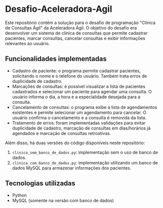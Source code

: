 # Desafio-Aceleradora-Agil
Este repositório contém a solução para o desafio de programação "Clínica de Consultas Ágil" da Aceleradora Ágil. O objetivo do desafio era desenvolver um sistema de clínica de consultas que permite cadastrar pacientes, marcar consultas, cancelar consultas e exibir informações relevantes ao usuário.

## Funcionalidades implementadas

- Cadastro de paciente: o programa permite cadastrar pacientes, solicitando o nome e o telefone do usuário. Também trata erros de duplicidade de cadastro.
- Marcações de consultas: é possível visualizar a lista de pacientes cadastrados e selecionar um paciente para agendar uma consulta. O usuário informa o dia, a hora e a especialidade desejada para a consulta.
- Cancelamento de consultas: o programa exibe a lista de agendamentos existentes e permite selecionar um agendamento para cancelar. O usuário confirma o cancelamento e a consulta é removida da lista.
- Tratamento de erros: foram implementadas validações para evitar duplicidade de cadastro, marcação de consultas em dias/horários já agendados e marcação de consultas retroativas.

Além disso, há duas versões do código disponíveis neste repositório:
1. `clinica_sem_banco_de_dados.py`: implementação sem o uso de banco de dados.
2. `clinica_com_banco_de_dados.py`: implementação utilizando um banco de dados MySQL para armazenar informações dos pacientes.

## Tecnologias utilizadas

- Python
- MySQL (somente na versão com banco de dados)
